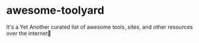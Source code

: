 # awesome-toolyard
It's a Yet Another curated list of awesome tools, sites, and other resources over the internet🗿
